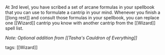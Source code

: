 At 3rd level, you have scribed a set of arcane formulas in your spellbook that you can use to formulate a cantrip in your mind. Whenever you finish a [[long rest]] and consult those formulas in your spellbook, you can replace one [[Wizard]] cantrip you know with another cantrip from the [[Wizard]] spell list.

*Note: Optional addition from [[Tasha's Cauldron of Everything]]*

tags: [[Wizard]]